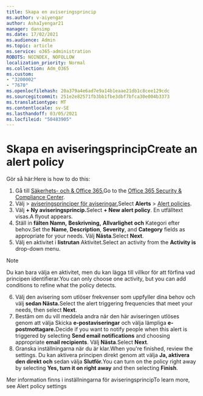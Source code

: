 ```yaml
---
title: Skapa en aviseringsprincip
ms.author: v-aiyengar
author: AshaIyengar21
manager: dansimp
ms.date: 17/02/2021
ms.audience: Admin
ms.topic: article
ms.service: o365-administration
ROBOTS: NOINDEX, NOFOLLOW
localization_priority: Normal
ms.collection: Adm_O365
ms.custom:
- "3200002"
- "7670"
ms.openlocfilehash: 20a379a4e6ad7e9a14b1eaae21db1c8cee129cdc
ms.sourcegitcommit: 251e2e82571fb3bb1fbe3dbf7bfca30e004b3373
ms.translationtype: MT
ms.contentlocale: sv-SE
ms.lasthandoff: 03/05/2021
ms.locfileid: "50483905"
---
```

# <a name="create-an-alert-policy"></a><span data-ttu-id="2fbf2-102">Skapa en aviseringsprincip</span><span class="sxs-lookup"><span data-stu-id="2fbf2-102">Create an alert policy</span></span>

<span data-ttu-id="2fbf2-103">Gör så här:</span><span class="sxs-lookup"><span data-stu-id="2fbf2-103">Here is how to do this:</span></span>

1. <span data-ttu-id="2fbf2-104">Gå till [Säkerhets- och & Office 365.](https://go.microsoft.com/fwlink/p/?linkid=2077143)</span><span class="sxs-lookup"><span data-stu-id="2fbf2-104">Go to the [Office 365 Security & Compliance Center](https://go.microsoft.com/fwlink/p/?linkid=2077143).</span></span>
1. <span data-ttu-id="2fbf2-105">Välj   >  [aviseringsprinciper för aviseringar.](https://go.microsoft.com/fwlink/?linkid=2103208)</span><span class="sxs-lookup"><span data-stu-id="2fbf2-105">Select **Alerts** > [Alert policies](https://go.microsoft.com/fwlink/?linkid=2103208).</span></span>
1. <span data-ttu-id="2fbf2-106">Välj **+ Ny aviseringsprincip.**</span><span class="sxs-lookup"><span data-stu-id="2fbf2-106">Select **+ New alert policy**.</span></span> <span data-ttu-id="2fbf2-107">En utfälltext visas.</span><span class="sxs-lookup"><span data-stu-id="2fbf2-107">A flyout appears.</span></span>
1. <span data-ttu-id="2fbf2-108">Ställ in **fälten Namn,** **Beskrivning,** **Allvarlighet** **och** Kategori efter behov.</span><span class="sxs-lookup"><span data-stu-id="2fbf2-108">Set the **Name**, **Description**, **Severity**, and **Category** fields as appropriate for your needs.</span></span> <span data-ttu-id="2fbf2-109">Välj **Nästa**.</span><span class="sxs-lookup"><span data-stu-id="2fbf2-109">Select **Next**.</span></span>
1. <span data-ttu-id="2fbf2-110">Välj en aktivitet i **listrutan** Aktivitet.</span><span class="sxs-lookup"><span data-stu-id="2fbf2-110">Select an activity from the **Activity is** drop-down menu.</span></span>
> [!NOTE]
>  <span data-ttu-id="2fbf2-111">Du kan bara välja en aktivitet, men du kan lägga till villkor för att förfina vad principen identifierar.</span><span class="sxs-lookup"><span data-stu-id="2fbf2-111">You can only choose one activity, but you can add conditions to refine what the policy detects.</span></span>
6. <span data-ttu-id="2fbf2-112">Välj den avisering som utlöser frekvenser som uppfyller dina behov och välj **sedan Nästa.**</span><span class="sxs-lookup"><span data-stu-id="2fbf2-112">Select the alert triggering frequencies that meet your needs, then select **Next**.</span></span>
7. <span data-ttu-id="2fbf2-113">Bestäm om du vill meddela andra när den här aviseringen utlöses genom att välja Skicka **e-postaviseringar** och välja lämpliga **e-postmottagare.**</span><span class="sxs-lookup"><span data-stu-id="2fbf2-113">Decide if you want to notify people when this alert is triggered by selecting **Send email notifications** and choosing appropriate **email recipients**.</span></span> <span data-ttu-id="2fbf2-114">Välj **Nästa**.</span><span class="sxs-lookup"><span data-stu-id="2fbf2-114">Select **Next**.</span></span>
8. <span data-ttu-id="2fbf2-115">Granska inställningarna när du är klar.</span><span class="sxs-lookup"><span data-stu-id="2fbf2-115">When you're finished, review the settings.</span></span> <span data-ttu-id="2fbf2-116">Du kan aktivera principen direkt genom att välja **Ja, aktivera den direkt och** sedan välja **Slutför.**</span><span class="sxs-lookup"><span data-stu-id="2fbf2-116">You can turn on the policy right away by selecting **Yes, turn it on right away** and then selecting **Finish**.</span></span>

<span data-ttu-id="2fbf2-117">Mer information finns i inställningarna för aviseringsprincip</span><span class="sxs-lookup"><span data-stu-id="2fbf2-117">To learn more, see Alert policy settings</span></span>

